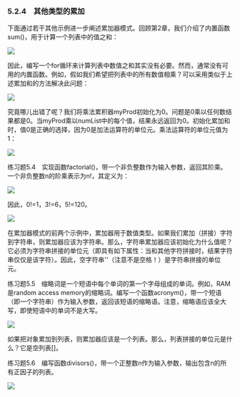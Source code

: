    

### 5.2.4　其他类型的累加

下面通过若干其他示例进一步阐述累加器模式。回顾第2章，我们介绍了内置函数sum()，用于计算一个列表中的值之和：

![](0-Assets/Epubook/程序员编程语言经典合集（计算机科学丛书5册套装），javapython编程语言含经典教材龙书《编译原理》%20(Bruce%20Eckel%20%20Alfred%20V.%20Aho%20%20Monica%20S.%20Lam%20etc.)%20(Z-Library)/images/image08389.jpeg)

因此，编写一个for循环来计算列表中数值之和其实没有必要。然而，通常没有可用的内置函数。例如，假如我们希望把列表中的所有数值相乘？可以采用类似于上述累加和的方法解决此问题：

![](0-Assets/Epubook/程序员编程语言经典合集（计算机科学丛书5册套装），javapython编程语言含经典教材龙书《编译原理》%20(Bruce%20Eckel%20%20Alfred%20V.%20Aho%20%20Monica%20S.%20Lam%20etc.)%20(Z-Library)/images/image08390.jpeg)

究竟哪儿出错了呢？我们将乘法累积器myProd初始化为0。问题是0乘以任何数结果都是0。当myProd乘以numList中的每个值，结果永远返回为0。初始化累加和时，值0是正确的选择，因为0是加法运算符的单位元。乘法运算符的单位元值为1：

![](0-Assets/Epubook/程序员编程语言经典合集（计算机科学丛书5册套装），javapython编程语言含经典教材龙书《编译原理》%20(Bruce%20Eckel%20%20Alfred%20V.%20Aho%20%20Monica%20S.%20Lam%20etc.)%20(Z-Library)/images/image08391.jpeg)

练习题5.4　实现函数factorial()，带一个非负整数作为输入参数，返回其阶乘。一个非负整数n的阶乘表示为n!，其定义为：

![](0-Assets/Epubook/程序员编程语言经典合集（计算机科学丛书5册套装），javapython编程语言含经典教材龙书《编译原理》%20(Bruce%20Eckel%20%20Alfred%20V.%20Aho%20%20Monica%20S.%20Lam%20etc.)%20(Z-Library)/images/image08392.jpeg)

因此，0!=1，3!=6，5!=120。

![](0-Assets/Epubook/程序员编程语言经典合集（计算机科学丛书5册套装），javapython编程语言含经典教材龙书《编译原理》%20(Bruce%20Eckel%20%20Alfred%20V.%20Aho%20%20Monica%20S.%20Lam%20etc.)%20(Z-Library)/images/image08393.jpeg)

在累加器模式的前两个示例中，累加器用于数值类型。如果我们累加（拼接）字符到字符串，则累加器应该为字符串。那么，字符串累加器应该初始化为什么值呢？它必须为字符串拼接的单位元（即具有如下属性：当和其他字符拼接时，结果字符串仅仅是该字符）。因此，空字符串''（注意不是空格！）是字符串拼接的单位元。

练习题5.5　缩略词是一个短语中每个单词的第一个字母组成的单词。例如，RAM是random access memory的缩略词。编写一个函数acronym()，带一个短语（即一个字符串）作为输入参数，返回该短语的缩略语。注意，缩略语应该全大写，即使短语中的单词不是大写。

![](0-Assets/Epubook/程序员编程语言经典合集（计算机科学丛书5册套装），javapython编程语言含经典教材龙书《编译原理》%20(Bruce%20Eckel%20%20Alfred%20V.%20Aho%20%20Monica%20S.%20Lam%20etc.)%20(Z-Library)/images/image08394.jpeg)

如果把对象累加到列表，则累加器应该是一个列表。那么，列表拼接的单位元是什么？它是空列表[]。

练习题5.6　编写函数divisors()，带一个正整数n作为输入参数，输出包含n的所有正因子的列表。

![](0-Assets/Epubook/程序员编程语言经典合集（计算机科学丛书5册套装），javapython编程语言含经典教材龙书《编译原理》%20(Bruce%20Eckel%20%20Alfred%20V.%20Aho%20%20Monica%20S.%20Lam%20etc.)%20(Z-Library)/images/image08395.jpeg)